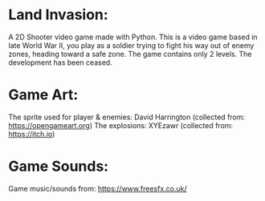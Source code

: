 # Land Invasion:
A 2D Shooter video game made with Python.
This is a video game based in late World War II, you play as a soldier trying to fight his way out of enemy zones, heading toward a safe zone. The game contains only 2 levels. The development has been ceased.


# Game Art:

The sprite used for player & enemies: David Harrington (collected from: https://opengameart.org)
The explosions: XYEzawr (collected from: https://itch.io)

# Game Sounds:

Game music/sounds from: https://www.freesfx.co.uk/
